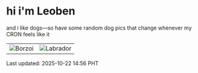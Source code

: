 # hi i'm Leoben

and i like dogs—so have some random dog pics that change whenever my CRON feels like it

|  |  |
|--------|----------|
| ![Borzoi](https://random-dog-vercel.vercel.app/api/random-borzoi?v=1761116204) | ![Labrador](https://random-dog-vercel.vercel.app/api/random-labrador?v=1761116204) |

Last updated: 2025-10-22 14:56 PHT
